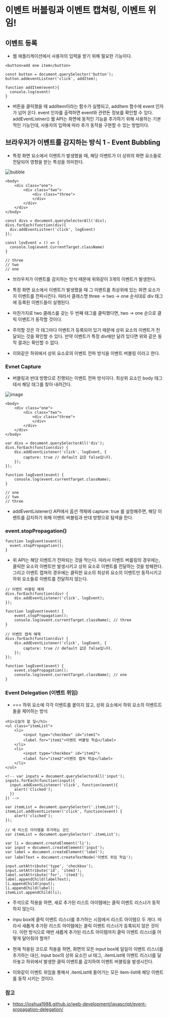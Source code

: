 
# 이벤트 버블링과 이벤트 캡쳐링, 이벤트 위임!

## 이벤트 등록

- 웹 애플리케이션에서 사용자의 입력을 받기 위해 필요한 기능이다.

```
<button>add one item</button>

const button = document.querySelector('button');
button.addeventListner('click', addItem);

function addItem(event){
  console.log(event)
}
```
- 버튼을 클릭했을 때 addItem이라는 함수가 실행되고, addItem 함수에 event 인자가 넘어 온다. event 인자를 출력하면 event와 관련돈 정보를 확인할 수 있다. addEventListner() 웹 API는 화면에 동적인 기능을 추가하기 위해 사용하는 기본적인 기능인데, 사용자의 입력에 따라 추가 동작을 구현할 수 있는 방법이다.

##  브라우저가 이벤트를 감지하는 방식 1 - Event Bubbling

- 특정 화면 요소에서 이벤트가 발생했을 때, 해당 이벤트가 더 상위의 화면 요소들로 전달되어 영향을 받는 특성을 의미한다.

![bubble](../image/event-bubble.png)

```
<body>
	<div class="one">
		<div class="two">
			<div class="three">
			</div>
		</div>
	</div>
</body>

const divs = document.querySelectorAll('div);
divs.forEach(function(div){
  div.addEventListner('click', logEvent)
});

const lovEvent = () => {
  console.log(event.CurrentTarget.className)
}

// three 
// two
// one
```

- 브라우저가 이벤트를 감지하는 방식 때문에 위와같이 3개의 이벤트가 발생한다.

- 특정 화면 요소에서 이벤트가 발생했을 때 그 이벤트를 최상위에 있는 화면 요소가지 이벤트를 전파시킨다. 따라서 클래스명 three -> two -> one 순서대로 div 태그에 등록된 이벤드들이 실행된다.

- 마찬가지로 two 클래스를 갖는 두 번째 태그를 클릭했다면, two -> one 순으로 클릭 이벤트가 동작할 것이다.

- 주의할 것은 각 태그마다 이벤트가 등록되어 있기 때문에 상위 요소의 이벤트가 전달되는 것을 확인할 수 있다. 만약 이벤트가 특정 div에만 달려 있다면 위와 같은 동작 결과는 확인할 수 없다.

- 이와같은 하위에서 상위 요소로의 이벤트 전파 방식을 이벤트 버블링 이라고 한다.

### Evnet Capture

- 버블링과 반대 방향으로 진행되는 이벤트 전파 방식이다. 최상위 요소인 body 태그테서 해당 태그를 찾아 내려간다. 

![image](../image/event-capture.png)

```
<body>
	<div class="one">
		<div class="two">
			<div class="three">
			</div>
		</div>
	</div>
</body>

var divs = document.querySelectorAll('div');
divs.forEach(function(div) {
	div.addEventListener('click', logEvent, {
		capture: true // default 값은 false입니다.
	});
});

function logEvent(event) {
	console.log(event.currentTarget.className);
}

// one
// two
// three
```

- addEventListener() API에서 옵션 객체에 capture: true 를 설청해주면, 해당 이벤트를 감지하기 위해 이벤트 버블링과 반대 방향으로 탐색을 한다.

### event.stopPropagation()

```
function logEvent(event){
  event.stopPropagation();
}
```

- 위 API는 해당 이벤트가 전파되는 것을 막는다. 따라서 이벤트 버를링의 경우에는, 클릭한 요소의 이벤트만 발생시키고 상위 요소로 이벤트를 전달하는 것을 방해한다. 그리고 이벤트 캡쳐의 경우에는 클릭한 요소의 최상위 요소의 이벤트만 동작시키고 하위 요소들로 이벤트를 전달하지 않는다.

```
// 이벤트 버블링 예제
divs.forEach(function(div) {
	div.addEventListener('click', logEvent);
});

function logEvent(event) {
	event.stopPropagation();
	console.log(event.currentTarget.className); // three
}

// 이벤트 캡쳐 예제
divs.forEach(function(div) {
	div.addEventListener('click', logEvent, {
		capture: true // default 값은 false입니다.
	});
});

function logEvent(event) {
	event.stopPropagation();
	console.log(event.currentTarget.className); // one
}
```

### Event Delegation (이벤트 위임)

- === 하위 요소에 각각 이벤트를 붙이지 않고, 상위 요소에서 하위 요소의 이벤트트들을 제어하는 방식

```
<h1>오늘의 할 일</h1>
<ul class="itemList">
	<li>
		<input type="checkbox" id="item1">
		<label for="item1">이벤트 버블링 학습</label>
	</li>
	<li>
		<input type="checkbox" id="item2">
		<label for="item2">이벤트 캡쳐 학습</label>
	</li>
</ul>

<!-- var inputs = document.querySelectorAll('input');
inputs.forEach(function(input){
  input.addEventListener('click', function(event){
    alert('Clicked');
  })
}) -->

var itemList = document.querySelector('.itemList');
itemList.addEventListener('click', function(event) {
	alert('clicked');
});

// 새 리스트 아이템을 추가하는 코드
var itemList = document.querySelector('.itemList');

var li = document.createElement('li');
var input = document.createElement('input');
var label = document.createElement('label');
var labelText = document.createTextNode('이벤트 위임 학습');

input.setAttribute('type', 'checkbox');
input.setAttribute('id', 'item3');
label.setAttribute('for', 'item3');
label.appendChild(labelText);
li.appendChild(input);
li.appendChild(label);
itemList.appendChild(li);

```

- 주석으로 적용을 하면, 새로 추가된 리스트 아이템에는 클릭 이벤트 리스너가 동작하지 않는다.

- inpu box에 클릭 이벤트 리스너를 추가하는 시점에서 리스트 아이템으 두 개다. 따라서 새롭게 추가된 리스트 아이템에는 클릭 이벤트 리스너가 등록되지 않은 것이다. 이런 방식으로 매번 새롭게 추가된 리스트 아이템까지 클릭 이벤트 리스너를 어떻게 달어줘야 할까?

- 현재 적용된 코드로 적용을 하면, 화면의 모든 input box에 일일이 이벤트 리스너를 추가하는 대신, input box의 상위 요소인 ul 태그, .itemList에 이벤트 리스너를 달아놓고 하위에서 발생한 클릭 이벤트를 감지하여 이벤트 버블링을 발생시킨다. 

- 이와같이 이벤트 위임을 통해서 .itemList에 들어가는 모든 item-list에 해당 이벤트를 동작 시키는 것이다.

### 참고

- https://joshua1988.github.io/web-development/javascript/event-propagation-delegation/